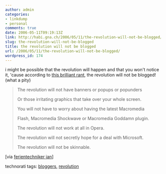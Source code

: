 ```yaml
---
author: admin
categories:
- linkdump
- personal
comments: true
date: 2006-05-11T09:19:13Z
link: http://habi.gna.ch/2006/05/11/the-revolution-will-not-be-blogged/
slug: the-revolution-will-not-be-blogged
title: the revolution will not be blogged
url: /2006/05/11/the-revolution-will-not-be-blogged/
wordpress_id: 174
---
```


i might be possible that the revolution will happen and that you won't notice it, 'cause according to [this brilliant rant](http://blog.myspace.com/index.cfm?fuseaction=blog.view&friendID=6942862&blogID=112034554), the revolution will not be blogged! (what a pity)


<blockquote>
The revolution will not have banners or popups or popunders
  
Or those irritating graphics that take over your whole screen.
  
You will not have to worry about having the latest Macromedia
  
Flash, Macromedia Shockwave or Macromedia Goddamn plugin.
  
The revolution will not work at all in Opera.
  
The revolution will not secretly hope for a deal with Microsoft.
  
The revolution will not be skinnable.
</blockquote>


[via [ferientechniker jan](http://pieceoplastic.com/index.php/2316/the-revolution-may-or-may-not-be-blogged/)]





technorati tags: [bloggers](http://www.technorati.com/tag/bloggers), [revolution](http://www.technorati.com/tag/revolution)
